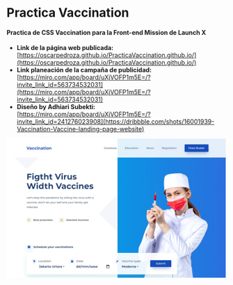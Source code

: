 # Practica Vaccination
#### Practica de CSS Vaccination para la Front-end Mission de Launch X

* **Link de la página web publicada:** [https://oscarpedroza.github.io/PracticaVaccination.github.io/](https://oscarpedroza.github.io/PracticaVaccination.github.io/) 
* **Link planeación de la campaña de publicidad:** [https://miro.com/app/board/uXjVOFP1m5E=/?invite_link_id=563734532031](https://miro.com/app/board/uXjVOFP1m5E=/?invite_link_id=563734532031)
* **Diseño by Adhiari Subekti:** [https://miro.com/app/board/uXjVOFP1m5E=/?invite_link_id=241276023908](https://dribbble.com/shots/16001939-Vaccination-Vaccine-landing-page-website)

![Captura de la página](https://github.com/OscarPedroza/PracticaVaccination.github.io/blob/main/img/captura-pagina.jpg)
